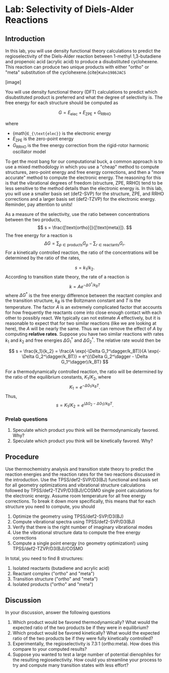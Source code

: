 # Lab: Selectivity of Diels-Alder Reactions

## Introduction

In this lab, you will use density functional theory calculations to
predict the regioselectivity of the Diels-Alder reaction between
1-methyl 1,3-butadiene and propenoic acid (acrylic acid) to produce
a disubstituted cyclohexene. This reaction
can produce two unique products with either "ortho" or "meta" substitution
of the cyclohexene.{cite}`Kahn1986JACS`

[image]

You will use density functional theory (DFT) calculations to predict which disubstituted product
is preferred and what the degree of selectivity is.
The free energy for each structure should be computed as

$$
G = E_{\text{elec}} + E_\text{ZPE} + G_\text{RRHO}
$$

where

- {math}`E_{\text{elec}}` is the electronic energy
- $E_\text{ZPE}$ is the zero-point energy
- $G_\text{RRHO}$ is the free energy correction from the rigid-rotor harmonic oscillator model

To get the most bang for our computational buck, a common approach is to use
a mixed methodology in which you use a "cheap" method to
compute structures, zero-point energy and free energy corrections, and then
a "more accurate" method to compute the electronic energy. The reasoning for this
is that the vibrational degrees of freedom (structure, ZPE, RRHO) tend to be
less sensitive to the method details than the electronic energy is.
In this lab, you will use a smaller basis set (def2-SVP) for the structure,
ZPE, and RRHO corrections and a larger basis set (def2-TZVP) for the electronic energy.
Reminder, pay attention to units!

As a measure of the
selectivity, use the ratio between concentrations between the two products,
$$ s = \frac{[\text{ortho}]}{[\text{meta}]}. $$
The free energy for a reaction is
$$ \Delta G = \sum_{p\in\text{products}} G_p - \sum_{r\in\text{reactants}} G_r. $$
For a kinetically controlled reaction, the ratio of the concentrations will
be determined by the ratio of the rates,

$$ s = k_1 / k_2. $$
According to transition state theory, the rate of a reaction is
$$ k = A e^{-\Delta G^\dagger/k_BT} $$
where $\Delta G^\dagger$ is the free energy difference between the
reactant complex and the transition structure, $k_B$ is the Boltzmann constant
and $T$ is the temperature. The factor $A$ is an extremely complicated factor
that accounts for how frequently the reactants come into close enough contact
with each other to possibly react. We typically can not estimate $A$ effectively,
but it is reasonable to expect that for two similar reactions (like we are looking
at here), the $A$ will be nearly the same. Thus we can remove the effect of $A$
by computing **relative rates**. Suppose you have two similar reactions
with rates $k_1$ and $k_2$ and free energies $\Delta G_1^\dagger$ and $\Delta G_2^\dagger$.
The relative rate would then be

$$ s = \frac{k_1}{k_2} = \frac{A \exp(-\Delta G_1^\dagger/k_BT)}{A \exp(-\Delta G_2^\dagger/k_BT)} = e^{(\Delta G_2^\dagger - \Delta G_1^\dagger)/k_BT} $$

For a thermodynamically controlled reaction, the ratio will be determined by
the ratio of the equilibrium constants, $K_1/K_2$, where
$$ K_1 = e^{-\Delta G_1/k_BT}. $$
Thus,
$$ s = K_1/K_2 = e^{(\Delta G_2 - \Delta G_1)/k_BT}. $$

### Prelab questions

1. Speculate which product you think will be thermodynamically favored. Why?
2. Speculate which product you think will be kinetically favored. Why?

## Procedure

Use thermochemistry analysis and transition state theory to predict the
reaction energies and the reaction rates for the two reactions discussed in the
introduction. Use the TPSS/def2-SVP/D3(BJ) functional and basis set for all
geometry optimizations and vibrational structure calculations followed by
TPSS/def2-TZVP/D3(BJ)/COSMO single point calculations for the electronic energy.
Assume room temperature for all free energy corrections.
To break it down more specifically, this means that for each structure you
need to compute, you should

1. Optimize the geometry using TPSS/def2-SVP/D3(BJ)
2. Compute vibrational spectra using TPSS/def2-SVP/D3(BJ)
  1. Verify that there is the right number of imaginary vibrational modes
  2. Use the vibrational structure data to compute the free energy corrections
3. Compute a single point energy (no geometry optimization!) using TPSS/def2-TZVP/D3(BJ)/COSMO

In total, you need to find 8 structures:

1. Isolated reactants (butadiene and acrylic acid)
2. Reactant complex ("ortho" and "meta")
3. Transition structure ("ortho" and "meta")
4. Isolated products ("ortho" and "meta")

## Discussion

In your discussion, answer the following questions

1. Which product would be favored thermodynamically? What would the expected ratio of the
  two products be if they were in equilibrium?
2. Which product would be favored kinetically? What would the expected ratio of
  the two products be if they were fully kinetically controlled?
3. Experimentally, the regioselectivity is 7.3:1 (ortho:meta). How does this
  compare to your computed results?
4. Suppose you wanted to test a large number of potential dienophiles
  for the resulting regioselectivity. How could you streamline your
  process to try and compute many transition states with less effort?
